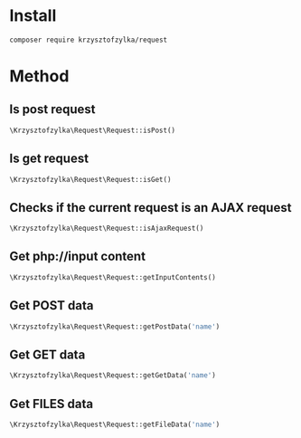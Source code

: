 # Install
```bash
composer require krzysztofzylka/request
```

# Method
## Is post request
```php
\Krzysztofzylka\Request\Request::isPost()
```
## Is get request
```php
\Krzysztofzylka\Request\Request::isGet()
```
## Checks if the current request is an AJAX request
```php
\Krzysztofzylka\Request\Request::isAjaxRequest()
```
## Get php://input content
```php
\Krzysztofzylka\Request\Request::getInputContents()
```
## Get POST data
```php
\Krzysztofzylka\Request\Request::getPostData('name')
```
## Get GET data
```php
\Krzysztofzylka\Request\Request::getGetData('name')
```
## Get FILES data
```php
\Krzysztofzylka\Request\Request::getFileData('name')
```